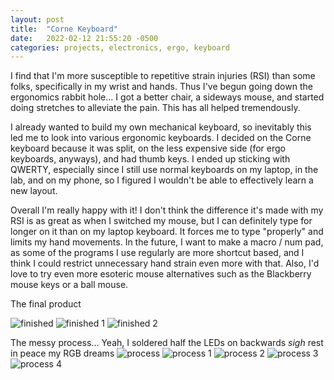 ```yaml
---
layout: post
title:  "Corne Keyboard"
date:   2022-02-12 21:55:20 -0500
categories: projects, electronics, ergo, keyboard
---
```

I find that I'm more susceptible to repetitive strain injuries (RSI) than some folks, specifically in my wrist and hands. Thus I've begun going down the ergonomics rabbit hole... I got a better chair, a sideways mouse, and started doing stretches to alleviate the pain. This has all helped tremendously. 

I already wanted to build my own mechanical keyboard, so inevitably this led me to look into various ergonomic keyboards. I decided on the Corne keyboard because it was split, on the less expensive side (for ergo keyboards, anyways), and had thumb keys. I ended up sticking with QWERTY, especially since I still use normal keyboards on my laptop, in the lab, and on my phone, so I figured I wouldn't be able to effectively learn a new layout.

Overall I'm really happy with it! I don't think the difference it's made with my RSI is as great as when I switched my mouse, but I can definitely type for longer on it than on my laptop keyboard. It forces me to type "properly" and limits my hand movements. In the future, I want to make a macro / num pad, as some of the programs I use regularly are more shortcut based, and I think I could restrict unnecessary hand strain even more with that. Also, I'd love to try even more esoteric mouse alternatives such as the Blackberry mouse keys or a ball mouse.

The final product

![finished](/images/PXL_20220212_182928460.jpg "finished")
![finished 1](/images/PXL_20220115_040643933.jpg "finished 1")
![finished 2](/images/PXL_20210925_200901807.jpg "finished 2")

The messy process... Yeah, I soldered half the LEDs on backwards *sigh* rest in peace my RGB dreams
![process](/images/PXL_20210902_023015344.jpg "process")
![process 1](/images/PXL_20210905_041405924.jpg "process 1")
![process 2](/images/PXL_20210904_205827483.jpg "process 2")
![process 3](/images/PXL_20210902_231603990.jpg "process 3")
![process 4](/images/PXL_20210904_204959462.jpg "process 4")